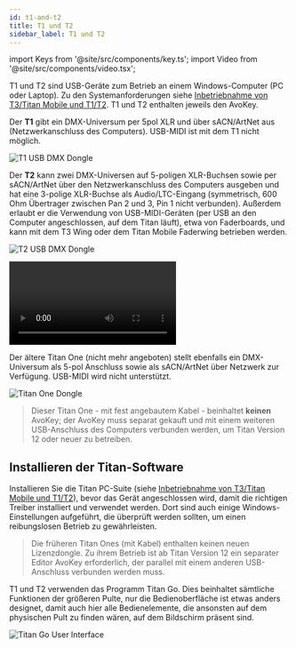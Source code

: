 ```yaml
---
id: t1-and-t2
title: T1 und T2
sidebar_label: T1 und T2
---
```


import Keys from '@site/src/components/key.ts';
import Video from '@site/src/components/video.tsx';

T1 und T2 sind USB-Geräte zum Betrieb an einem Windows-Computer (PC oder
Laptop). Zu den Systemanforderungen siehe [Inbetriebnahme von T3/Titan Mobile und T1/T2](../titan-basics.md#inbetriebnahme-von-t3titan-mobile-und-t1t2). 
T1 und T2 enthalten jeweils den AvoKey.

Der **T1** gibt ein DMX-Universum per 5pol XLR und über sACN/ArtNet aus (Netzwerkanschluss des Computers). USB-MIDI ist mit dem T1 nicht möglich.

![T1 USB DMX Dongle](/docs/images/T1.png)

Der **T2** kann zwei DMX-Universen auf 5-poligen XLR-Buchsen sowie per sACN/ArtNet über den Netzwerkanschluss des Computers ausgeben und hat eine 3-polige XLR-Buchse als Audio/LTC-Eingang (symmetrisch, 600 Ohm Übertrager zwischen Pan 2 und 3, Pin 1 nicht verbunden). Außerdem erlaubt er die Verwendung von USB-MIDI-Geräten (per USB an den Computer angeschlossen, auf dem Titan läuft), etwa von Faderboards, und kann mit dem T3 Wing oder dem Titan Mobile Faderwing betrieben werden.

![T2 USB DMX Dongle](/docs/images/T2.png)

<Video videoId="wO94RvG6agI" title="T2 USB Interface"></Video>

Der ältere Titan One (nicht mehr angeboten) stellt ebenfalls ein DMX-Universum als 
5-pol Anschluss sowie als sACN/ArtNet über Netzwerk zur Verfügung. USB-MIDI wird nicht unterstützt.

![Titan One Dongle](/docs/images/titan-one-cabled.png)

> Dieser Titan One - mit fest angebautem Kabel - beinhaltet **keinen** AvoKey; der AvoKey
  muss separat gekauft und mit einem weiteren USB-Anschluss des Computers verbunden 
  werden, um Titan Version 12 oder neuer zu betreiben.

## Installieren der Titan-Software

Installieren Sie die Titan PC-Suite (siehe [Inbetriebnahme von T3/Titan Mobile und T1/T2](../titan-basics.md#inbetriebnahme-von-t3titan-mobile-und-t1t2)), bevor das
Gerät angeschlossen wird, damit die richtigen Treiber installiert und
verwendet werden. Dort sind auch einige Windows-Einstellungen aufgeführt, die überprüft
werden sollten, um einen reibungslosen Betrieb zu gewährleisten.

> Die früheren Titan Ones (mit Kabel) enthalten keinen neuen Lizenzdongle. 
  Zu ihrem Betrieb ist ab Titan Version 12 ein separater Editor AvoKey 
  erforderlich, der parallel mit einem anderen USB-Anschluss verbunden 
  werden muss.

T1 und T2 verwenden das Programm Titan Go. Dies beinhaltet sämtliche Funktionen der größeren Pulte, 
nur die Bedienoberfläche ist etwas anders designet, damit auch hier alle Bedienelemente, die ansonsten 
auf dem physischen Pult zu finden wären, auf dem Bildschirm präsent sind.

![Titan Go User Interface](/docs/images/Titan-Go-User-Interface.png)
